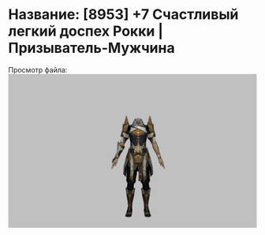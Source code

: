 # Название: [8953] +7 Счастливый легкий доспех Рокки | Призыватель-Мужчина

Просмотр файла:
![p080032.png](p080032.png)